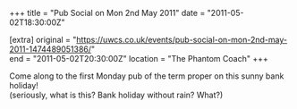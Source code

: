 +++
title = "Pub Social on Mon 2nd May 2011"
date = "2011-05-02T18:30:00Z"

[extra]
original = "https://uwcs.co.uk/events/pub-social-on-mon-2nd-may-2011-1474489051386/"    
end = "2011-05-02T20:30:00Z"
location = "The Phantom Coach"
+++

Come along to the first Monday pub of the term proper on this sunny bank holiday\!  
(seriously, what is this? Bank holiday without rain? What?)

